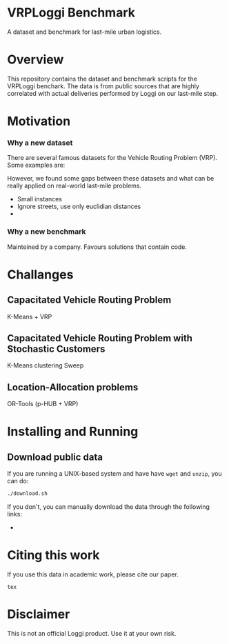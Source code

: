 VRPLoggi Benchmark
==================

A dataset and benchmark for last-mile urban logistics.

# Overview

This repository contains the dataset and benchmark scripts for the VRPLoggi benchark. 
The data is from public sources that are highly correlated with actual deliveries
performed by Loggi on our last-mile step.


# Motivation

### Why a new dataset

There are several famous datasets for the Vehicle Routing Problem (VRP). Some examples
are:


However, we found some gaps between these datasets and what can be really applied on
real-world last-mile problems. 

* Small instances
* Ignore streets, use only euclidian distances
* 

### Why a new benchmark

Mainteined by a company.
Favours solutions that contain code.


# Challanges

## Capacitated Vehicle Routing Problem


K-Means + VRP


## Capacitated Vehicle Routing Problem with Stochastic Customers

K-Means clustering
Sweep


## Location-Allocation problems

OR-Tools (p-HUB + VRP)


# Installing and Running

## Download public data

If you are running a UNIX-based system and have have `wget` and `unzip`, you can do:

```bash
./download.sh
```

If you don't, you can manually download the data through the following links:

* 

# Citing this work

If you use this data in academic work, please cite our paper.


```
tex
```


# Disclaimer

This is not an official Loggi product. Use it at your own risk.